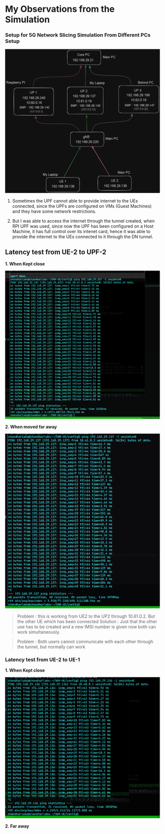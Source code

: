 # My Observations from the Simulation

### Setup for 5G Network Slicing Simulation From Different PCs Setup

![Alt text](image.png)

1. Sometimes the UPF cannot able to provide internet to the UEs connected, since the UPFs are configured on VMs (Guest Machines) and they have some network restrictions.

2. But I was able to access the internet through the tunnel created, when RPI UPF was used, since now the UPF has been configured  on a Host Machine, it has full control over its intenet card, hence it was able to provide the internet to the UEs connected to it through the DN tunnel.

## Latency test from UE-2 to UPF-2

**1. When Kept close**

![image](Attachments/image1.png)

**2. When moved far away**

![image](Attachments/image2.png)

> Problem : this is working from UE2 to the UP2 through 10.61.0.2. But the other UE which has been connected
> Solution : Just that the other use has to be created and a new IMSI number is given now both can work simultaneously.

>Problem : Both users cannot communicate with each other through the tunnel, but normally can work

### Latency test from UE-2 to UE-1

**1. When Kept close**

![image](Attachments/image3.png)

**2. Far away**

